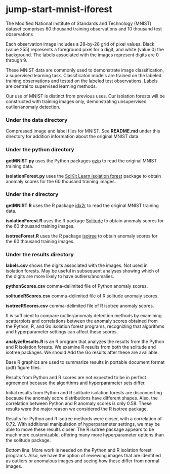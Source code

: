# jump-start-mnist-iforest

The Modified National Institute of Standards and Technology (MNIST) dataset comprises 60 thousand training observations and 10 thousand test observations

Each observation image includes a 28-by-28 grid of pixel values. Black (value 255) represents a foreground pixel for a digit, and white (value 0) the background. The labels associated with the images represent digits are 0 through 9.

These MNIST data are commonly used to demonstrate image classification, a supervised learning task. Classificaton models are trained on the labeled training observations and tested on the labeled test observations. Labels are central to supervised learning methods.

Our use of MNIST is distinct from previous uses. Our isolation forests will be constructed with training images only, demonstrating unsupervised outlier/anomaly detection.

### Under the data directory

Compressed image and label files for MNIST. See **README.md** under this directory for addition information about the original MNIST data.

### Under the python directory

**getMNIST.py** uses the Python packages [gzip](https://github.com/petar/GoMNIST) to read the original MNIST training data. 

**isolationForest.py** uses the [SciKit Learn isolation forest](https://scikit-learn.org/stable/modules/generated/sklearn.ensemble.IsolationForest.html) package to obtain anomaly scores for the 60 thousand training images.

### Under the r directory

**getMNIST.R** uses the R package [idx2r](https://cran.r-project.org/web/packages/idx2r/index.html) to read the original MNIST training data. 

**isolationForest.R** uses the R package [Solitude](https://cran.r-project.org/web/packages/solitude/solitude.pdf) to obtain anomaly scores for the 60 thousand training images.

**isotreeForest.R** uses the R package [isotree](https://cran.r-project.org/web/packages/isotree/isotree.pdf) to obtain anomaly scores for the 60 thousand training images.

### Under the results directory

**labels.csv** shows the digits associated with the images. Not used in isolation forests. May be useful in subsequent analyses showing which of the digits are more likely to have outliers/anomalies.

**pythonScores.csv** comma-delimited file of Python anomaly scores.

**solitudeRScores.csv** comma-delimited file of R solitude anomaly scores.

**isotreeRScores.csv** comma-delimited file of R isotree anomaly scores.

It is sufficient to compare outlier/anomaly detection methods by examining scatterplots and correlations between the anomaly scores obtained from the Python, R, and Go isolation forest programs, recognizing that algorithms and hyperparameter settings can affect these scores. 

**analyzeResults.R** is an R program that analyzes the results from the Python and R isolation forests. We examine R results from both the solitude and isotree packages. We should Add the Go results after these are available.

Base R graphics are used to summarize results in portable document format (pdf) figure files.

Results from Python and R scores are not expected to be in perfect agreement because the algorithms and hyperparameter sets differ.

Initial results from Python and R solitude isolation forests are disconcerting because the anomaly score distributions have different shapes. Also, the correlation between Python and R anomaly scores is only 0.58. These results were the major reason we considered the R isotree package.

Results for Python and R isotree methods were closer, with a correlation of 0.72. With additional manipulation of hyperparameter settings, we may be able to move these results closer. The R isotree package appears to be much more customizable, offering many more hyperparameter options than the solitude package.

Bottom line: More work is needed on the Python and R isolation forest programs. Also, we have the option of reviewing images that are identified as outliers or anomalous images and seeing how these differ from normal images.





